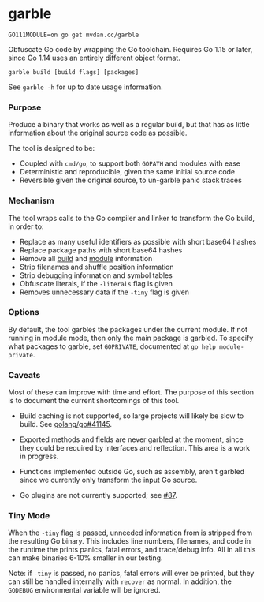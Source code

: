 # garble

	GO111MODULE=on go get mvdan.cc/garble

Obfuscate Go code by wrapping the Go toolchain. Requires Go 1.15 or later, since
Go 1.14 uses an entirely different object format.

	garble build [build flags] [packages]

See `garble -h` for up to date usage information.

### Purpose

Produce a binary that works as well as a regular build, but that has as little
information about the original source code as possible.

The tool is designed to be:

* Coupled with `cmd/go`, to support both `GOPATH` and modules with ease
* Deterministic and reproducible, given the same initial source code
* Reversible given the original source, to un-garble panic stack traces

### Mechanism

The tool wraps calls to the Go compiler and linker to transform the Go build, in
order to:

* Replace as many useful identifiers as possible with short base64 hashes
* Replace package paths with short base64 hashes
* Remove all [build](https://golang.org/pkg/runtime/#Version) and [module](https://golang.org/pkg/runtime/debug/#ReadBuildInfo) information
* Strip filenames and shuffle position information
* Strip debugging information and symbol tables
* Obfuscate literals, if the `-literals` flag is given
* Removes unnecessary data if the `-tiny` flag is given

### Options

By default, the tool garbles the packages under the current module. If not
running in module mode, then only the main package is garbled. To specify what
packages to garble, set `GOPRIVATE`, documented at `go help module-private`.

### Caveats

Most of these can improve with time and effort. The purpose of this section is
to document the current shortcomings of this tool.

* Build caching is not supported, so large projects will likely be slow to
  build. See [golang/go#41145](https://github.com/golang/go/issues/41145).

* Exported methods and fields are never garbled at the moment, since they could
  be required by interfaces and reflection. This area is a work in progress.

* Functions implemented outside Go, such as assembly, aren't garbled since we
  currently only transform the input Go source.

* Go plugins are not currently supported; see [#87](https://github.com/burrowers/garble/issues/87).

### Tiny Mode

When the `-tiny` flag is passed, unneeded information from is stripped from the 
resulting Go binary. This includes line numbers, filenames, and code in the runtime
the prints panics, fatal errors, and trace/debug info. All in all this can make binaries 
6-10% smaller in our testing.

Note: if `-tiny` is passed, no panics, fatal errors will ever be printed, but they can
still be handled internally with `recover` as normal. In addition, the `GODEBUG` 
environmental variable will be ignored.
